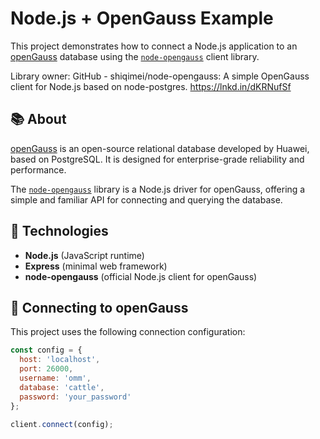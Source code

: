 # Node.js + OpenGauss Example

This project demonstrates how to connect a Node.js application to an [openGauss](https://opengauss.org/) database using the [`node-opengauss`](https://github.com/shiqimei/node-opengauss) client library.

Library owner: GitHub - shiqimei/node-opengauss: A simple OpenGauss client for Node.js based on node-postgres. https://lnkd.in/dKRNufSf

## 📚 About

[openGauss](https://opengauss.org/) is an open-source relational database developed by Huawei, based on PostgreSQL. It is designed for enterprise-grade reliability and performance.

The [`node-opengauss`](https://github.com/shiqimei/node-opengauss) library is a Node.js driver for openGauss, offering a simple and familiar API for connecting and querying the database.

## 🧩 Technologies

- **Node.js** (JavaScript runtime)
- **Express** (minimal web framework)
- **node-opengauss** (official Node.js client for openGauss)

## 🔗 Connecting to openGauss

This project uses the following connection configuration:

```js
const config = {
  host: 'localhost',
  port: 26000,
  username: 'omm',
  database: 'cattle',
  password: 'your_password'
};

client.connect(config);
